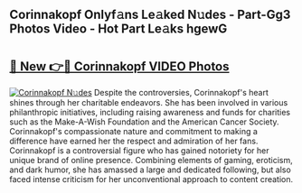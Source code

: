 ## Corinnakopf Onlyf𝚊ns Le𝚊ked N𝚞des - Part-Gg3 Photos Video - Hot Part Le𝚊ks hgewG

# <h2><a href="http://ab56504.deff.icu/?id=Corinnakopf">🔗 New 👉🔴 Corinnakopf VIDEO Photos</a></h2>

[![Corinnakopf N𝚞des](https://i.imgur.com/rIISA9y.gif)](http://ab56504.deff.icu/?id=Corinnakopf)
Despite the controversies, Corinnakopf's heart shines through her charitable endeavors. She has been involved in various philanthropic initiatives, including raising awareness and funds for charities such as the Make-A-Wish Foundation and the American Cancer Society. Corinnakopf's compassionate nature and commitment to making a difference have earned her the respect and admiration of her fans. Corinnakopf is a controversial figure who has gained notoriety for her unique brand of online presence. Combining elements of gaming, eroticism, and dark humor, she has amassed a large and dedicated following, but also faced intense criticism for her unconventional approach to content creation.
